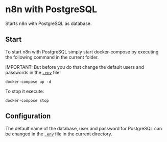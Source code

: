 n8n with PostgreSQL
===================

Starts n8n with PostgreSQL as database.

Start
-----

To start n8n with PostgreSQL simply start docker-compose by executing the following command in the current folder.

IMPORTANT: But before you do that change the default users and passwords in the [`.env`](https://github.com/posheng/n8n-postgres/blob/main/.env) file!

```
docker-compose up -d
```

To stop it execute:

```
docker-compose stop
```

Configuration
-------------

The default name of the database, user and password for PostgreSQL can be changed in the [`.env`](https://github.com/n8n-io/n8n-hosting/blob/main/docker-compose/withPostgres/.env) file in the current directory.
